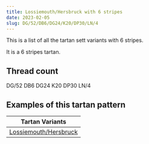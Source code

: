 ```yaml
---
title: Lossiemouth/Hersbruck with 6 stripes
date: 2023-02-05
slug: DG/52/DB6/DG24/K20/DP30/LN/4
---
```

This is a list of all the tartan sett variants with 6 stripes.

It is a 6 stripes tartan.


## Thread count
DG/52 DB6 DG24 K20 DP30 LN/4

## Examples of this tartan pattern

| Tartan Variants |
|---------------|
| [Lossiemouth/Hersbruck](/variants/dg/52/db6/dg24/k20/dp30/ln/4-db000030-dg003000-dp300030-k000000-lne0e0e0)||
